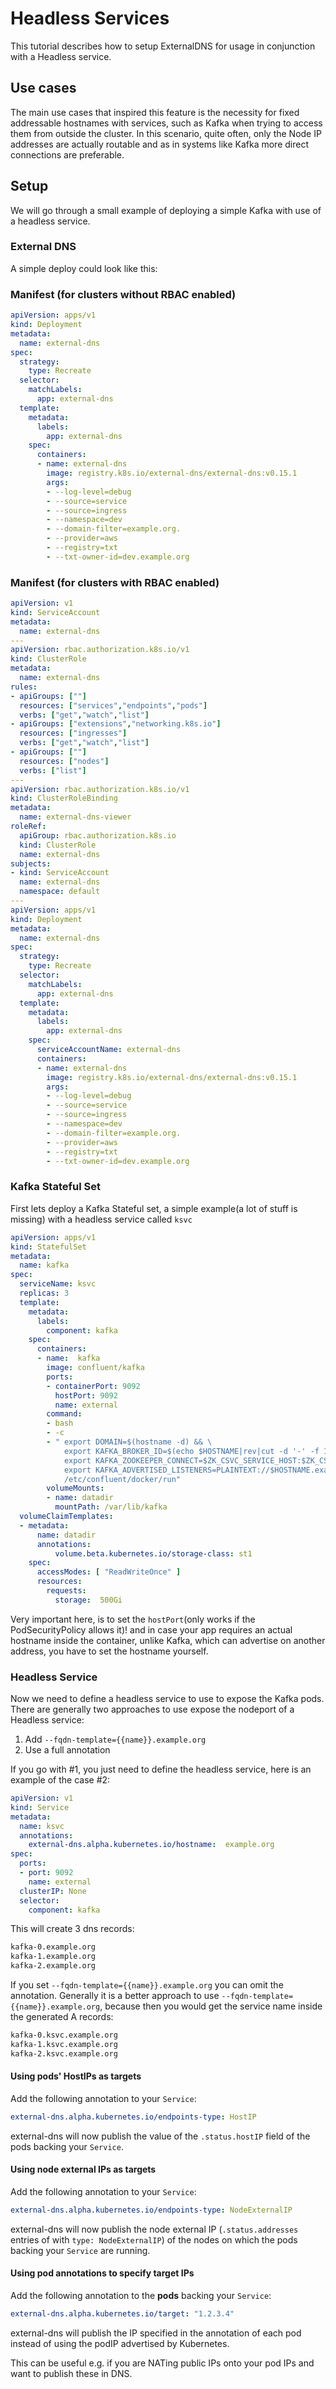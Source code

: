 # Headless Services

This tutorial describes how to setup ExternalDNS for usage in conjunction with a Headless service.

## Use cases

The main use cases that inspired this feature is the necessity for fixed addressable hostnames with services, such as Kafka when trying to access them from outside the cluster.
In this scenario, quite often, only the Node IP addresses are actually routable and as in systems like Kafka more direct connections are preferable.

## Setup

We will go through a small example of deploying a simple Kafka with use of a headless service.

### External DNS

A simple deploy could look like this:

### Manifest (for clusters without RBAC enabled)

```yaml
apiVersion: apps/v1
kind: Deployment
metadata:
  name: external-dns
spec:
  strategy:
    type: Recreate
  selector:
    matchLabels:
      app: external-dns
  template:
    metadata:
      labels:
        app: external-dns
    spec:
      containers:
      - name: external-dns
        image: registry.k8s.io/external-dns/external-dns:v0.15.1
        args:
        - --log-level=debug
        - --source=service
        - --source=ingress
        - --namespace=dev
        - --domain-filter=example.org.
        - --provider=aws
        - --registry=txt
        - --txt-owner-id=dev.example.org
```

### Manifest (for clusters with RBAC enabled)

```yaml
apiVersion: v1
kind: ServiceAccount
metadata:
  name: external-dns
---
apiVersion: rbac.authorization.k8s.io/v1
kind: ClusterRole
metadata:
  name: external-dns
rules:
- apiGroups: [""]
  resources: ["services","endpoints","pods"]
  verbs: ["get","watch","list"]
- apiGroups: ["extensions","networking.k8s.io"]
  resources: ["ingresses"]
  verbs: ["get","watch","list"]
- apiGroups: [""]
  resources: ["nodes"]
  verbs: ["list"]
---
apiVersion: rbac.authorization.k8s.io/v1
kind: ClusterRoleBinding
metadata:
  name: external-dns-viewer
roleRef:
  apiGroup: rbac.authorization.k8s.io
  kind: ClusterRole
  name: external-dns
subjects:
- kind: ServiceAccount
  name: external-dns
  namespace: default
---
apiVersion: apps/v1
kind: Deployment
metadata:
  name: external-dns
spec:
  strategy:
    type: Recreate
  selector:
    matchLabels:
      app: external-dns
  template:
    metadata:
      labels:
        app: external-dns
    spec:
      serviceAccountName: external-dns
      containers:
      - name: external-dns
        image: registry.k8s.io/external-dns/external-dns:v0.15.1
        args:
        - --log-level=debug
        - --source=service
        - --source=ingress
        - --namespace=dev
        - --domain-filter=example.org.
        - --provider=aws
        - --registry=txt
        - --txt-owner-id=dev.example.org
```

### Kafka Stateful Set

First lets deploy a Kafka Stateful set, a simple example(a lot of stuff is missing) with a headless service called `ksvc`

```yaml
apiVersion: apps/v1
kind: StatefulSet
metadata:
  name: kafka
spec:
  serviceName: ksvc
  replicas: 3
  template:
    metadata:
      labels:
        component: kafka
    spec:
      containers:
      - name:  kafka
        image: confluent/kafka
        ports:
        - containerPort: 9092
          hostPort: 9092
          name: external
        command:
        - bash
        - -c
        - " export DOMAIN=$(hostname -d) && \
            export KAFKA_BROKER_ID=$(echo $HOSTNAME|rev|cut -d '-' -f 1|rev) && \
            export KAFKA_ZOOKEEPER_CONNECT=$ZK_CSVC_SERVICE_HOST:$ZK_CSVC_SERVICE_PORT && \
            export KAFKA_ADVERTISED_LISTENERS=PLAINTEXT://$HOSTNAME.example.org:9092 && \
            /etc/confluent/docker/run"
        volumeMounts:
        - name: datadir
          mountPath: /var/lib/kafka
  volumeClaimTemplates:
  - metadata:
      name: datadir
      annotations:
          volume.beta.kubernetes.io/storage-class: st1
    spec:
      accessModes: [ "ReadWriteOnce" ]
      resources:
        requests:
          storage:  500Gi
```

Very important here, is to set the `hostPort`(only works if the PodSecurityPolicy allows it)! and in case your app requires an actual hostname inside the container, unlike Kafka, which can advertise on another address, you have to set the hostname yourself.

### Headless Service

Now we need to define a headless service to use to expose the Kafka pods. There are generally two approaches to use expose the nodeport of a Headless service:

1. Add `--fqdn-template={{name}}.example.org`
2. Use a full annotation

If you go with #1, you just need to define the headless service, here is an example of the case #2:

```yaml
apiVersion: v1
kind: Service
metadata:
  name: ksvc
  annotations:
    external-dns.alpha.kubernetes.io/hostname:  example.org
spec:
  ports:
  - port: 9092
    name: external
  clusterIP: None
  selector:
    component: kafka
```

This will create 3 dns records:

```sh
kafka-0.example.org
kafka-1.example.org
kafka-2.example.org
```

If you set `--fqdn-template={{name}}.example.org` you can omit the annotation.
Generally it is a better approach to use  `--fqdn-template={{name}}.example.org`, because then
you would get the service name inside the generated A records:

```sh
kafka-0.ksvc.example.org
kafka-1.ksvc.example.org
kafka-2.ksvc.example.org
```

#### Using pods' HostIPs as targets

Add the following annotation to your `Service`:

```yaml
external-dns.alpha.kubernetes.io/endpoints-type: HostIP
```

external-dns will now publish the value of the `.status.hostIP` field of the pods backing your `Service`.

#### Using node external IPs as targets

Add the following annotation to your `Service`:

```yaml
external-dns.alpha.kubernetes.io/endpoints-type: NodeExternalIP
```

external-dns will now publish the node external IP (`.status.addresses` entries of with `type: NodeExternalIP`) of the nodes on which the pods backing your `Service` are running.

#### Using pod annotations to specify target IPs

Add the following annotation to the **pods** backing your `Service`:

```yaml
external-dns.alpha.kubernetes.io/target: "1.2.3.4"
```

external-dns will publish the IP specified in the annotation of each pod instead of using the podIP advertised by Kubernetes.

This can be useful e.g. if you are NATing public IPs onto your pod IPs and want to publish these in DNS.
